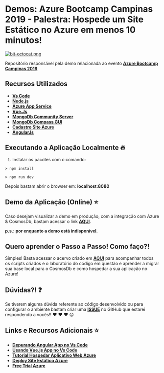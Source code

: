 # Demos: Azure Bootcamp Campinas 2019 - Palestra: Hospede um Site Estático no Azure em menos 10 minutos!

[![bit-octocat.png](https://i.postimg.cc/LX6SNKBH/bit-octocat.png)](https://postimg.cc/kVZLgHpZ)

Repositório responsável pela demo relacionada ao evento **[Azure Bootcamp Campinas 2019](https://www.sympla.com.br/global-azure-bootcamp-2019--venturus__458284)**

## Recursos Utilizados

- **[Vs Code](https://aka.ms/AA4uk0n)**
- **[Node.js](https://nodejs.org/en/)**
- **[Azure App Service](https://aka.ms/AA4ucc8)**
- **[Vue.Js](https://vuejs.org/)**
- **[MongoDb Community Server](https://www.mongodb.com/download-center/community)**
- **[MongoDb Compass GUI](https://www.mongodb.com/download-center/compass)**
- **[Cadastro Site Azure](https://aka.ms/AA4uk0o)**
- **[AngularJs](https://angularjs.org/)**


## Executando a Aplicação Localmente 🔥

1) Instalar os pacotes com o comando:

```
> npm install
```

```
> npm run dev
```

Depois bastam abrir o browser em: **localhost:8080**

## Demo da Aplicação (Online) ⭐️

Caso desejam visualizar a demo em produção, com a integração com Azure & CosmosDb, bastam acessar o link **[AQUI](https://teste-todo-workshop.azurewebsites.net/)**.

**p.s.: por enquanto a demo está indisponível.**

## Quero aprender o Passo a Passo! Como faço?!

Simples! Basta acessar o acervo criado em **[AQUI](/passo-a-passo/02-hospedagem-webapp-azure.md)** para acompanhar todos os scripts criados e o laboratório do código em questão e aprender a migrar sua base local para o CosmosDb e como hospedar a sua aplicação no Azure!

## Dúvidas?! ❓

Se tiverem alguma dúvida referente ao código desenvolvido ou para configurar o ambiente bastam criar uma **[ISSUE](https://github.com/glaucia86/demos-azure-bootcamp-campinas/issues)** no GitHub que estarei respondendo a vocês!! :heart: :heart: :heart: :blush:

## Links e Recursos Adicionais ⭐️

- **[Depurando Angular App no Vs Code](https://aka.ms/AA4wuap)**
- **[Usando Vue.js App no Vs Code](https://aka.ms/AA4wmlx)**
- **[Tutorial Hospedar Aplicativo Web Azure](https://aka.ms/AA4wuax)**
- **[Deploy Site Estático Azure](https://aka.ms/AA4wuay)**
- **[Free Trial Azure](https://aka.ms/AA4wmlz)**

